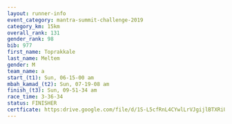 ```yaml
---
layout: runner-info 
event_category: mantra-summit-challenge-2019 
category_km: 15km 
overall_rank: 131
gender_rank: 98
bib: 977
first_name: Toprakkale
last_name: Meltem
gender: M
team_name: a
start_(t1): Sun, 06-15-00 am
mbah_kamad_(t2): Sun, 07-19-08 am
finish_(t3): Sun, 09-51-34 am
race_time: 3-36-34
status: FINISHER
certficate: https:drive.google.com/file/d/1S-L5cfRnL4CYwlLrVJgijlBTXRiUrvF1/view?usp=sharing
---
```

